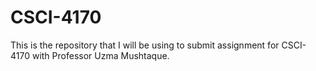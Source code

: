 # CSCI-4170
This is the repository that I will be using to submit assignment for CSCI-4170 with Professor Uzma Mushtaque.
